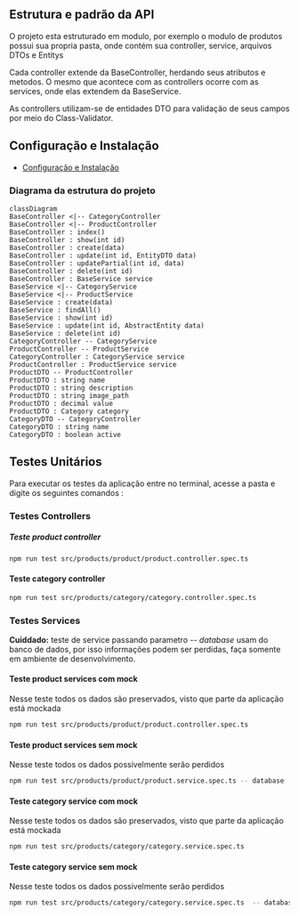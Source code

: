 ## Estrutura e padrão da API
O projeto esta estruturado em modulo, por exemplo o modulo de produtos possui sua propria pasta, onde contém sua controller, service, arquivos DTOs e Entitys

Cada controller extende da BaseController, herdando seus atributos e metodos. O mesmo que acontece com as controllers ocorre com as services, onde elas extendem da BaseService.

As controllers utilizam-se de entidades DTO para validação de seus campos por meio do Class-Validator.
## Configuração e Instalação
* [Configuração e Instalação](../server/README.md)

### Diagrama da estrutura do projeto
```mermaid
classDiagram
BaseController <|-- CategoryController
BaseController <|-- ProductController
BaseController : index()
BaseController : show(int id)
BaseController : create(data)
BaseController : update(int id, EntityDTO data)
BaseController : updatePartial(int id, data)
BaseController : delete(int id)
BaseController : BaseService service
BaseService <|-- CategoryService
BaseService <|-- ProductService
BaseService : create(data)
BaseService : findAll()
BaseService : show(int id)
BaseService : update(int id, AbstractEntity data)
BaseService : delete(int id)
CategoryController -- CategoryService
ProductController -- ProductService
CategoryController : CategoryService service
ProductController : ProductService service
ProductDTO -- ProductController
ProductDTO : string name
ProductDTO : string description
ProductDTO : string image_path
ProductDTO : decimal value
ProductDTO : Category category
CategoryDTO -- CategoryController
CategoryDTO : string name
CategoryDTO : boolean active
```



## Testes Unitários
Para executar os testes da aplicação entre no terminal, acesse a pasta e digite os seguintes comandos :
### Testes Controllers
##### Teste product controller 
```bash
npm run test src/products/product/product.controller.spec.ts
```
#### Teste category controller 
```bash
npm run test src/products/category/category.controller.spec.ts
```
### Testes Services
**Cuiddado:** teste de service passando parametro _-- database_ usam do banco de dados, por isso informações podem ser perdidas, faça somente em ambiente de desenvolvimento.
#### Teste product services com mock
Nesse teste todos os dados são preservados, visto que parte da aplicação está mockada
```bash
npm run test src/products/product/product.controller.spec.ts
```
#### Teste product services sem mock
Nesse teste todos os dados possivelmente serão perdidos
```bash
npm run test src/products/product/product.service.spec.ts -- database
```
#### Teste category service com mock
Nesse teste todos os dados são preservados, visto que parte da aplicação está mockada
```bash
npm run test src/products/category/category.service.spec.ts 
```
#### Teste category service sem mock
Nesse teste todos os dados possivelmente serão perdidos
```bash
npm run test src/products/category/category.service.spec.ts  -- database
```
